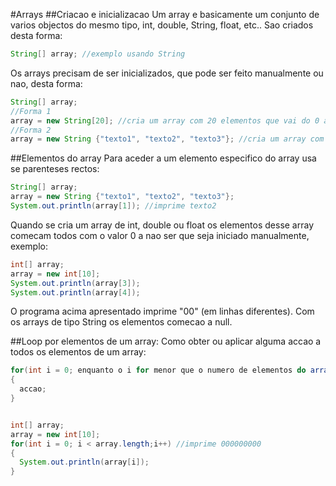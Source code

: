 #Arrays
##Criacao e inicializacao
Um array e basicamente um conjunto de varios objectos do mesmo tipo, int, double, String, float, etc.. Sao criados desta forma:
```java
String[] array; //exemplo usando String
```
Os arrays precisam de ser inicializados, que pode ser feito manualmente ou nao, desta forma:

```java
String[] array;
//Forma 1
array = new String[20]; //cria um array com 20 elementos que vai do 0 ao 19
//Forma 2
array = new String {"texto1", "texto2", "texto3"}; //cria um array com 3 elementos que vai do 0 ao 2
```
##Elementos do array
Para aceder a um elemento especifico do array usa se parenteses rectos:
```java
String[] array;
array = new String {"texto1", "texto2", "texto3"}; 
System.out.println(array[1]); //imprime texto2
```
Quando se cria um array de int, double ou float os elementos desse array comecam todos com o valor 0 a nao ser que seja iniciado manualmente, exemplo:
```java
int[] array;
array = new int[10];
System.out.println(array[3]);
System.out.println(array[4]);
```
O programa acima apresentado imprime "00" (em linhas diferentes).
Com os arrays de tipo String os elementos comecao a null.

##Loop por elementos de um array:
Como obter ou aplicar alguma accao a todos os elementos de um array:

```java
for(int i = 0; enquanto o i for menor que o numero de elementos do array (se tem 22 elementos vai do 0 ao 21); i++)
{
  accao;
}


int[] array;
array = new int[10];
for(int i = 0; i < array.length;i++) //imprime 000000000
{
  System.out.println(array[i]); 
}
```
